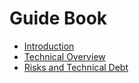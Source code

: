 # Guide Book

- [Introduction](introduction.md)
- [Technical Overview](technical.md)
- [Risks and Technical Debt](risks.md)
